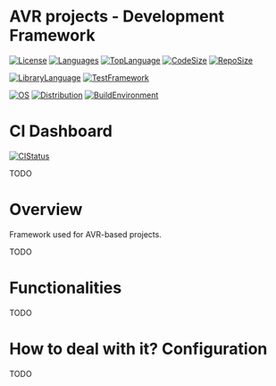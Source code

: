 # AVR projects - Development Framework
[![License](https://img.shields.io/badge/License-MIT-purple.svg)](LICENSE)
[![Languages](https://img.shields.io/github/languages/count/bkozdras/avr-framework?label=Languages)](LANGUAGES)
[![TopLanguage](https://img.shields.io/github/languages/top/bkozdras/avr-framework)](TOPLANGUAGE)
[![CodeSize](https://img.shields.io/github/languages/code-size/bkozdras/avr-framework?label=CodeSize)](CODESIZE)
[![RepoSize](https://img.shields.io/github/repo-size/bkozdras/avr-framework?label=Repo%20Size)](REPOSIZE)

[![LibraryLanguage](https://img.shields.io/badge/Language-C-lightgrey)](LIBRARYLANGUAGE)
[![TestFramework](https://img.shields.io/badge/TestFramework-CMocka-lightgrey)](TESTFRAMEWORK)

[![OS](https://img.shields.io/badge/OS-Linux-lightgrey)](OS)
[![Distribution](https://img.shields.io/badge/Distribution-Ubuntu-lightgrey)](DISTRIBUTION)
[![BuildEnvironment](https://img.shields.io/badge/BuildEnvironment-Docker-lightgrey)](SOURCELANGUAGE)

# CI Dashboard

[![CIStatus](https://img.shields.io/github/workflow/status/bkozdras/avr-framework/avr-framework-ci?label=CI%20Status)](CISTATUS)

TODO

# Overview

Framework used for AVR-based projects.

TODO

# Functionalities

TODO

# How to deal with it? Configuration

TODO
